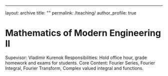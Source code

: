 ---
layout: archive
title: ""
permalink: /teaching/
author_profile: true


Mathematics of Modern Engineering II
======
Supevisor: Vladimir Kurenok 
Responsibilities: Hold office hour, grade homework and exams for students. 
Core Content: Fourier Series, Fourier Integral, Fourier Transform, Complex valued integral and functions.
